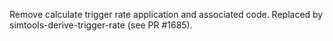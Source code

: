 Remove calculate trigger rate application and associated code. Replaced by simtools-derive-trigger-rate (see PR #1685).
